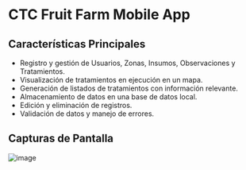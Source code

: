 # CTC Fruit Farm Mobile App

## Características Principales

- Registro y gestión de Usuarios, Zonas, Insumos, Observaciones y Tratamientos.
- Visualización de tratamientos en ejecución en un mapa.
- Generación de listados de tratamientos con información relevante.
- Almacenamiento de datos en una base de datos local.
- Edición y eliminación de registros.
- Validación de datos y manejo de errores.

## Capturas de Pantalla

![image](https://github.com/MaxiColman/CTC-Fruit-Farm/assets/112301326/3ff0d310-0e3b-4181-a476-4d7c0af4754b)


